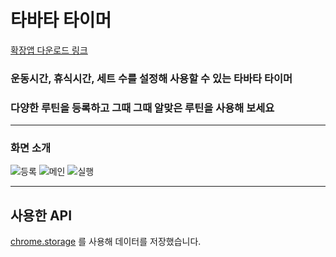 # 타바타 타이머

[확장앱 다운로드 링크](https://store.whale.naver.com/detail/bpmalncaengppkbpibppcgdcojdoafgo)

### 운동시간, 휴식시간, 세트 수를 설정해 사용할 수 있는 타바타 타이머

### 다양한 루틴을 등록하고 그때 그때 알맞은 루틴을 사용해 보세요

---

### 화면 소개

![등록](https://user-images.githubusercontent.com/58219394/104887171-3303ca00-59ae-11eb-8ec9-2eb00793af76.png)
![메인](https://user-images.githubusercontent.com/58219394/104887175-3434f700-59ae-11eb-8ad9-635e4d6e832d.png)
![실행](https://user-images.githubusercontent.com/58219394/104887176-34cd8d80-59ae-11eb-9749-5c7414d0034d.jpg)

---

## 사용한 API

[chrome.storage](https://developer.chrome.com/docs/extensions/reference/storage/) 를 사용해 데이터를 저장했습니다.

